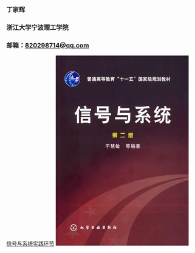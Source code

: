 ### 丁家辉
### 浙江大学宁波理工学院
### 邮箱：820298714@qq.com
[信号与系统实践环节](https://github.com/820298714/820298714.github.io)
![](/signal.jpg#pic_right/center/left)
